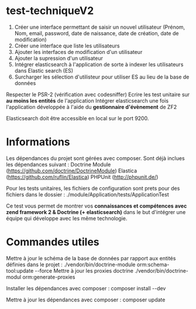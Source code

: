 test-techniqueV2
================

1. Créer une interface permettant de saisir un nouvel utilisateur (Prénom, Nom, email, password, date de naissance, date de création, date de modification)
2. Créer une interface que liste les utilisateurs
3. Ajouter les interfaces de modification d'un utilisateur
4. Ajouter la supression d'un utilisateur
5. Intégrer elasticsearch à l'application de sorte à indexer les utilisateurs dans Elastic search (ES)
6. Surcharger les sélection d'utilisteur pour utiliser ES au lieu de la base de données

Respecter le PSR-2 (vérification avec codesniffer)
Ecrire les test unitaire sur **au moins les entités** de l'application
Intégrer elasticsearch une fois l'application développée à l'aide du **gestionnaire d'évènement** de ZF2

Elasticsearch doit être accessible en local sur le port 9200.

Informations
============

Les dépendances du projet sont gérées avec composer. Sont déjà inclues les dépendances suivant :
Doctrine Module (https://github.com/doctrine/DoctrineModule)
Elastica (https://github.com/ruflin/Elastica)
PHPUnit (http://phpunit.de/)

Pour les tests unitaires, les fichiers de configuration sont prets pour des fichiers dans le dossier : ./module/Application/tests/ApplicationTest

Ce test vous permet de montrer vos **connaissances et compétences avec zend framework 2 & Doctrine (+ elasticsearch)** dans le but d'intégrer une équipe qui développe avec les même technologie.


Commandes utiles
================

Mettre à jour le schéma de la base de données par rapport aux entités définies dans le projet :
./vendor/bin/doctrine-module orm:schema-tool:update --force
Mettre à jour les proxies doctrine
./vendor/bin/doctrine-modul orm:generate-proxies

Installer les dépendances avec composer :
composer install --dev

Mettre à jour les dépendances avec composer :
composer update
